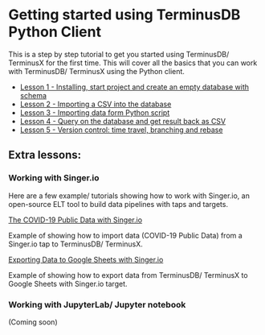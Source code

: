 # Getting started using TerminusDB Python Client

This is a step by step tutorial to get you started using TerminusDB/ TerminusX for the first time. This will cover all the basics that you can work with TerminusDB/ TerminusX using the Python client.

- [Lesson 1 - Installing, start project and create an empty database with schema](lesson_1.md)
- [Lesson 2 - Importing a CSV into the database](lesson_2.md)
- [Lesson 3 - Importing data form Python script](lesson_3.md)
- [Lesson 4 - Query on the database and get result back as CSV](lesson_4.md)
- [Lesson 5 - Version control: time travel, branching and rebase](lesson_5.md)

## Extra lessons:

### Working with Singer.io

Here are a few example/ tutorials showing how to work with Singer.io, an open-source ELT tool to build data pipelines with taps and targets.

[The COVID-19 Public Data with Singer.io](https://github.com/terminusdb/terminusdb-tutorials/tree/master/covid_data/README.md)

Example of showing how to import data (COVID-19 Public Data) from a Singer.io tap to TerminusDB/ TerminusX.

[Exporting Data to Google Sheets with Singer.io](https://github.com/terminusdb/terminusdb-tutorials/tree/master/google_sheets/README.md)

Example of showing how to export data from TerminusDB/ TerminusX to Google Sheets with Singer.io target.


### Working with JupyterLab/ Jupyter notebook
(Coming soon)
